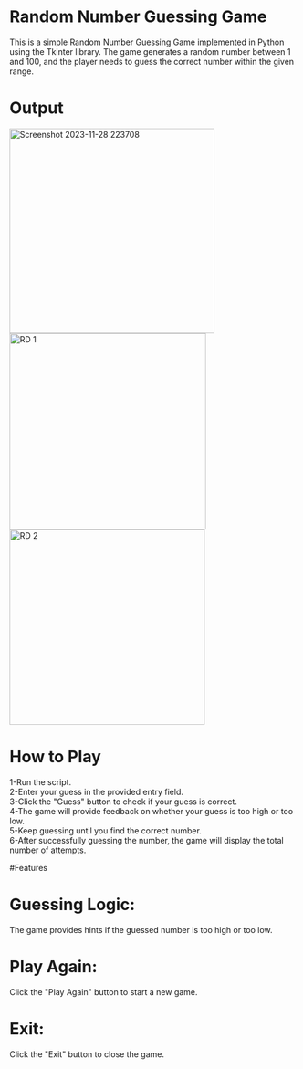 # Random Number Guessing Game
This is a simple Random Number Guessing Game implemented in Python using the Tkinter library. The game generates a random number between 1 and 100, and the player needs to guess the correct number within the given range.

# Output

<img width="359" alt="Screenshot 2023-11-28 223708" src="https://github.com/israilyas/Random_Number_Guessing_Game/assets/146584634/604b5104-756e-43ac-8a38-bbf870fe4d71">

<img width="344" alt="RD 1" src="https://github.com/israilyas/Random_Number_Guessing_Game/assets/146584634/06ce3f5e-b6ac-4d3a-beab-abf3738eff66">

<img width="342" alt="RD 2" src="https://github.com/israilyas/Random_Number_Guessing_Game/assets/146584634/c8c1e1dc-65a6-42f1-b6db-ebb9113b63c0">



# How to Play

1-Run the script. <Br>
2-Enter your guess in the provided entry field.<Br>
3-Click the "Guess" button to check if your guess is correct.<Br>
4-The game will provide feedback on whether your guess is too high or too low.<Br>
5-Keep guessing until you find the correct number.<Br>
6-After successfully guessing the number, the game will display the total number of attempts.<Br>

#Features

# Guessing Logic:
The game provides hints if the guessed number is too high or too low.
# Play Again: 
Click the "Play Again" button to start a new game.
# Exit: 
Click the "Exit" button to close the game.


